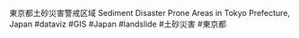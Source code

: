 東京都土砂災害警戒区域
Sediment Disaster Prone Areas in Tokyo Prefecture, Japan
#dataviz #GIS #Japan #landslide #土砂災害 #東京都
